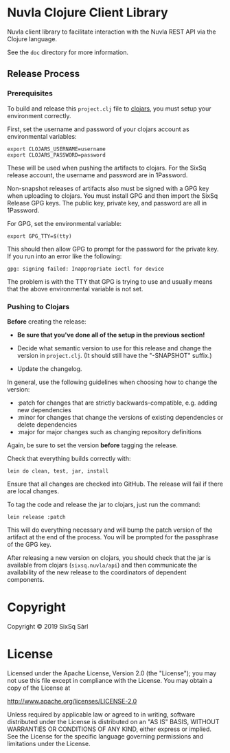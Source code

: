 # Nuvla Clojure Client Library

Nuvla client library to facilitate interaction with the Nuvla REST API
via the Clojure language.

See the `doc` directory for more information.

## Release Process

### Prerequisites

To build and release this `project.clj` file to
[clojars](https://clojars.org), you must setup your environment
correctly.

First, set the username and password of your clojars account as
environmental variables:

    export CLOJARS_USERNAME=username
    export CLOJARS_PASSWORD=password

These will be used when pushing the artifacts to clojars.  For the
SixSq release account, the username and password are in 1Password.

Non-snapshot releases of artifacts also must be signed with a GPG key
when uploading to clojars.  You must install GPG and then import the
SixSq Release GPG keys.  The public key, private key, and password are
all in 1Password.

For GPG, set the environmental variable:

    export GPG_TTY=$(tty)

This should then allow GPG to prompt for the password for the private
key. If you run into an error like the following:

    gpg: signing failed: Inappropriate ioctl for device

The problem is with the TTY that GPG is trying to use and usually
means that the above environmental variable is not set.

### Pushing to Clojars

**Before** creating the release:

 - **Be sure that you've done all of the setup in the previous
   section!**

 - Decide what semantic version to use for this release and change the
   version in `project.clj`. (It should still have the "-SNAPSHOT"
   suffix.) 

 - Update the changelog.

In general, use the following guidelines when choosing how to change
the version:

 - :patch for changes that are strictly backwards-compatible,
   e.g. adding new dependencies
 - :minor for changes that change the versions of existing
   dependencies or delete dependencies
 - :major for major changes such as changing repository definitions

Again, be sure to set the version **before** tagging the release.

Check that everything builds correctly with:

    lein do clean, test, jar, install

Ensure that all changes are checked into GitHub.  The release will
fail if there are local changes.

To tag the code and release the jar to clojars, just run the command:

    lein release :patch

This will do everything necessary and will bump the patch version of
the artifact at the end of the process. You will be prompted for the
passphrase of the GPG key.

After releasing a new version on clojars, you should check that the
jar is available from clojars (`sixsq.nuvla/api`) and then communicate
the availability of the new release to the coordinators of dependent
components.

# Copyright

Copyright &copy; 2019 SixSq Sàrl

# License

Licensed under the Apache License, Version 2.0 (the "License"); you
may not use this file except in compliance with the License.  You may
obtain a copy of the License at

http://www.apache.org/licenses/LICENSE-2.0

Unless required by applicable law or agreed to in writing, software
distributed under the License is distributed on an "AS IS" BASIS,
WITHOUT WARRANTIES OR CONDITIONS OF ANY KIND, either express or
implied.  See the License for the specific language governing
permissions and limitations under the License.
